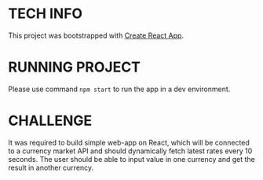 # TECH INFO
This project was bootstrapped with [Create React App](https://github.com/facebookincubator/create-react-app).

# RUNNING PROJECT
Please use command `npm start` to run the app in a dev environment.

# CHALLENGE
It was required to build simple web-app on React, which will be connected to a currency market API and should dynamically fetch latest rates every 10 seconds. The user should be able to input value in one currency and get the result in another currency.
